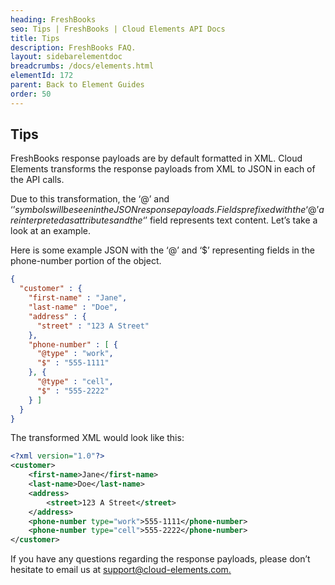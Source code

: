 ```yaml
---
heading: FreshBooks
seo: Tips | FreshBooks | Cloud Elements API Docs
title: Tips
description: FreshBooks FAQ.
layout: sidebarelementdoc
breadcrumbs: /docs/elements.html
elementId: 172
parent: Back to Element Guides
order: 50
---
```


## Tips

FreshBooks response payloads are by default formatted in XML.  Cloud Elements transforms the response payloads from XML to JSON in each of the API calls.

Due to this transformation, the ‘@’ and ‘$’ symbols will be seen in the JSON response payloads.  Fields prefixed with the ‘@’ are interpreted as attributes and the ‘$’ field represents text content.  Let’s take a look at an example.

Here is some example JSON with the ‘@’ and ‘$’ representing fields in the phone-number portion of the object.

```json
{
  "customer" : {
    "first-name" : "Jane",
    "last-name" : "Doe",
    "address" : {
      "street" : "123 A Street"
    },
    "phone-number" : [ {
      "@type" : "work",
      "$" : "555-1111"
    }, {
      "@type" : "cell",
      "$" : "555-2222"
    } ]
  }
}
```

The transformed XML would look like this:

```xml
<?xml version="1.0"?>
<customer>
    <first-name>Jane</first-name>
    <last-name>Doe</last-name>
    <address>
        <street>123 A Street</street>
    </address>
    <phone-number type="work">555-1111</phone-number>
    <phone-number type="cell">555-2222</phone-number>
</customer>
```

If you have any questions regarding the response payloads, please don’t hesitate to email us at [support@cloud-elements.com.](mailto:support@cloud-elements.com.)
